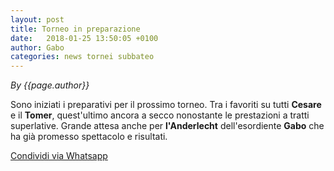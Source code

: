 ```yaml
---
layout: post
title: Torneo in preparazione
date:   2018-01-25 13:50:05 +0100
author: Gabo
categories: news tornei subbateo
---
```


*By {{page.author}}*

Sono iniziati i preparativi per il prossimo torneo. 
Tra i favoriti su tutti **Cesare** e il **Tomer**, quest'ultimo ancora a secco nonostante le prestazioni a tratti superlative.
Grande attesa anche per **l'Anderlecht** dell'esordiente **Gabo** che ha già promesso spettacolo e risultati.

<a href="whatsapp://send?text={{site.url}}{{page.url}}" data-action="share/whatsapp/share">Condividi via Whatsapp</a>
